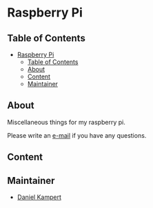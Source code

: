 # Raspberry Pi

## Table of Contents

- [Raspberry Pi](#raspberry-pi)
  - [Table of Contents](#table-of-contents)
  - [About](#about)
  - [Content](#content)
  - [Maintainer](#maintainer)

## About

Miscellaneous things for my raspberry pi.

Please write an [e-mail](DanielKampert@kampis-elektroecke.de) if you have any questions.

## Content

## Maintainer

- [Daniel Kampert](mailto:DanielKampert@kampis-elektroecke.de)
